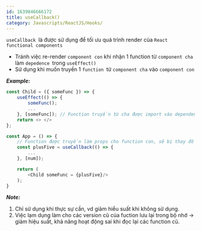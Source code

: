 ```yaml
---
id: 1639846666172
title: useCallback()
category: Javascripts/ReactJS/Hooks/
---
```


`useCallback `là được sử dụng để tối ưu quá trình render của `React functional components`

* Tránh việc re-render `component con` khi nhận 1 function từ `component cha` làm `depedence `trong `useEffect()`
* Sử dụng khi muốn truyền 1 `function `từ `component cha` vào `component con`

***Example:***

```js
const Child = ({ someFunc }) => {
    useEffect(() => {
        someFunc();
        ...
    }, [someFunc]); // Function truyền từ cha được import vào dependence -> sẽ re-render component khi function này thay đổi địa chỉ
    return <> </>
};

const App = () => {
    // Function được truyền làm props cho function con, sẽ bị thay đổi địa chỉ khi function cha re-render
    const plusFive = useCallback(() => {
        ...
    }, [num]);

    return (
        <Child someFunc = {plusFive}/>
    );
}
```

***Note:***

1. Chỉ sử dụng khi thực sự cần, vd giảm hiểu suất khi không sử dụng.
2. Việc lạm dụng làm cho các version cũ của fuction lưu lại trong bộ nhớ -> giảm hiệu suất, khả năng hoạt động sai khi đọc lại các function cũ.
